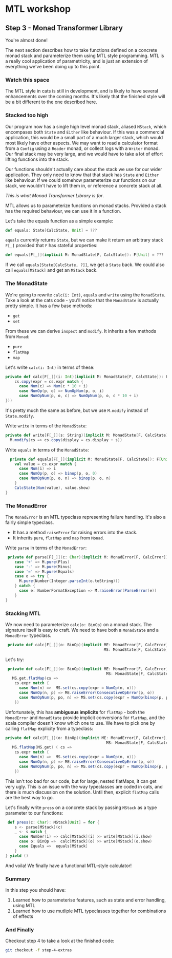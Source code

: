 # MTL workshop

## Step 3 - Monad Transformer Library
You're almost done!

The next section describes how to take functions defined on a concrete monad stack and parameterize them using MTL style programming.  MTL is a really cool application of parametricity, and is just an extension of everything we've been doing up to this point.

### Watch this space
The MTL style in cats is still in development, and is likely to have several enhancements over the coming months.  It's likely that the finished style will be a bit different to the one described here.  

### Stacked too high
Our program now has a single high level monad stack, aliased `MStack`, which encompases both `State` and `Either` like behaviour.  If this was a commercial application, this would be a small part of a much larger stack, which would most likely have other aspects.  We may want to read a calculator format from a `Config` using a `Reader` monad, or collect logs with a `Writer` monad.  Our final stack may be very large, and we would have to take a lot of effort lifting functions into the stack.

Our functions shouldn't actually care about the stack we use for our wider application.  They only need to know that that stack has `State` and `Either` like behaviour.  If we could somehow parameterize our functions on our stack, we wouldn't have to lift them in, or reference a concrete stack at all.  

*This is what Monad Transformer Library is for*.

MTL allows us to parameterize functions on monad stacks.  Provided a stack has the required behaviour, we can use it in a function.

Let's take the equals function as a simple example:
```scala
def equals: State[CalcState, Unit] = ???
```

`equals` currently returns `State`, but we can make it return an arbitrary stack `F[_]` provided that `F` has stateful properties:
```scala
def equals[F[_]](implicit M: MonadState[F, CalcState]): F[Unit] = ???
```

If we call `equals[State[CalcState, ?]]`, we get a `State` back.
We could also call `equals[MStack]` and get an `MStack` back.

### The MonadState
We're going to rewrite `calc(i: Int)`, `equals` and `write` using the `MonadState`.  Take a look at the cats code - you'll notice that the `MonadState` is actually pretty simple.
It has a few base methods:

 - `get`
 - `set`

From these we can derive `inspect` and `modify`.
It inherits a few methods from `Monad`:

 - `pure`
 - `flatMap`
 - `map`

Let's write `calc(i: Int)` in terms of these:
```scala
private def calc[F[_]](i: Int)(implicit M: MonadState[F, CalcState]): F[Unit] = M.modify(cs =>
    cs.copy(expr = cs.expr match {
      case Num(c) => Num(c * 10 + i)
      case NumOp(p, o) => NumOpNum(p, o, i)
      case NumOpNum(p, o, c) => NumOpNum(p, o, c * 10 + i)
}))
```
It's pretty much the same as before, but we use `M.modify` instead of `State.modify`.

Write `write` in terms of the `MonadState`:
```scala
private def write[F[_]](s: String)(implicit M: MonadState[F, CalcState]): F[Unit] = 
  M.modify(cs => cs.copy(display = cs.display + s))
```

Write `equals` in terms of the `MonadState`:
```scala
  private def equals[F[_]](implicit M: MonadState[F, CalcState]): F[Unit] = M.modify { cs =>
    val value = cs.expr match {
      case Num(i) => i
      case NumOp(p, o) => binop(p, o, 0)
      case NumOpNum(p, o, n) => binop(p, o, n)
    }
    CalcState(Num(value), value.show)
}
```

### The MonadError
The `MonadError` is an MTL typeclass representing failure handling.  It's also a fairly simple typeclass.

 - It has a method `raiseError` for raising errors into the stack.
 - It inherits `pure`, `flatMap` and `map` from `Monad`.

Write `parse` in terms of the `MonadError`:
```scala
 private def parse[F[_]](c: Char)(implicit M: MonadError[F, CalcError]): F[Symbol] = c match {
    case '+' => M.pure(Plus)
    case '-' => M.pure(Minus)
    case '=' => M.pure(Equals)
    case o => try {
      M.pure(Number(Integer.parseInt(o.toString)))
    } catch {
      case e: NumberFormatException => M.raiseError(ParseError(e))
    }
}
```
### Stacking MTL
We now need to parameterize `calc(o: BinOp)` on a monad stack.  The signature itself is easy to craft.
We need to have both a `MonadState` and a `MonadError` typeclass.
```scala
 private def calc[F[_]](o: BinOp)(implicit ME: MonadError[F, CalcError],
                                           MS: MonadState[F, CalcState]): F[Unit] = ???
```
Let's try:
```scala
 private def calc[F[_]](o: BinOp)(implicit ME: MonadError[F, CalcError],
                                            MS: MonadState[F, CalcState]): F[Unit] =
   MS.get.flatMap(cs =>
    cs.expr match {
      case Num(n) =>  MS.set(cs.copy(expr = NumOp(n, o)))
      case NumOp(n, p) => ME.raiseError(ConsecutiveOpError(p, o))
      case NumOpNum(p, po, n) => MS.set(cs.copy(expr = NumOp(binop(p, po, n), o)))
    })
```
Unfortunately, this has **ambiguous implicits** for `flatMap` - both the `MonadError` and `MonadState` provide implicit conversions for `flatMap`, and the scala compiler doesn't know which one to use.  We have to pick one by calling `flatMap` explicity from a typeclass:
```scala
private def calc[F[_]](o: BinOp)(implicit ME: MonadError[F, CalcError], 
                                            MS: MonadState[F, CalcState]): F[Unit] =
   MS.flatMap(MS.get) ( cs =>
    cs.expr match {
      case Num(n) =>  MS.set(cs.copy(expr = NumOp(n, o)))
      case NumOp(n, p) => ME.raiseError(ConsecutiveOpError(p, o))
      case NumOpNum(p, po, n) => MS.set(cs.copy(expr = NumOp(binop(p, po, n), o)))
    })
```
This isn't too bad for our code, but for large, nested flatMaps, it can get very ugly.  This is an issue with the way typeclasses are coded in cats, and there is much discussion on the solution.  Until then, explicit `flatMap` calls are the best way to go.

Let's finally write `press` on a concrete stack by passing `MStack` as a type parameter to our functions:
```scala
 def press(c: Char): MStack[Unit] = for {
    s <- parse[MStack](c)
    _ <- s match {
      case Number(i) => calc[MStack](i) >> write[MStack](i.show)
      case o: BinOp =>  calc[MStack](o) >> write[MStack](o.show)
      case Equals =>  equals[MStack]
    }
} yield ()
```

And voila! We finally have a functional MTL-style calculator!

### Summary
In this step you should have:

 1. Learned how to parameterise features, such as state and error handling, using MTL
 2. Learned how to use mutliple MTL typeclasses together for combinations of effects

### And Finally
Checkout step 4 to take a look at the finished code:

```bash
git checkout -f step-4-extras
```
